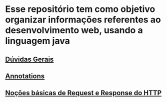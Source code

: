 # Esse repositório tem como objetivo organizar informações referentes ao desenvolvimento web, usando a linguagem java

## [Dúvidas Gerais](duvidas-gerais.md) 
## [Annotations](annotations.md)
## [Noções básicas de Request e Response do HTTP](Nocoes-basicas-de-Request-e-Response-do-HTTP.md)